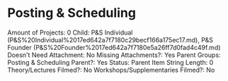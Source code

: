 # Posting & Scheduling

Amount of Projects: 0
Child: P&S Individual (P&S%20Individual%2017ed642a7f7180c29becf166a175ec17.md), P&S Founder (P&S%20Founder%2017ed642a7f7180e5a26ff7d0fad4c49f.md)
Doesn't Need Attachment: No
Missing Attachments?: Yes
Parent Groups: Posting & Scheduling
Parent?: Yes
Status: Parent Item
String Length: 0
Theory/Lectures Filmed?: No
Workshops/Supplementaries Filmed?: No